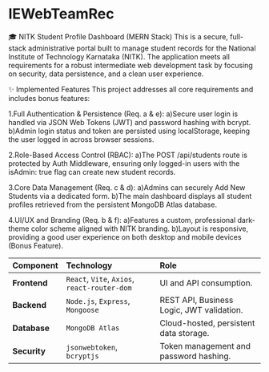 # IEWebTeamRec

🎓 NITK Student Profile Dashboard (MERN Stack)
This is a secure, full-stack administrative portal built to manage student records for the National Institute of Technology Karnataka (NITK). The application meets all requirements for a robust intermediate web development task by focusing on security, data persistence, and a clean user experience.


✨ Implemented Features
This project addresses all core requirements and includes bonus features:

1.Full Authentication & Persistence (Req. a & e):
  a)Secure user login is handled via JSON Web Tokens (JWT) and password hashing with bcrypt.
  b)Admin login status and token are persisted using localStorage, keeping the user logged in across browser sessions.

2.Role-Based Access Control (RBAC):
  a)The POST /api/students route is protected by Auth Middleware, ensuring only logged-in users with the isAdmin: true flag can create new student records.

3.Core Data Management (Req. c & d):
  a)Admins can securely Add New Students via a dedicated form.
  b)The main dashboard displays all student profiles retrieved from the persistent MongoDB Atlas database.

4.UI/UX and Branding (Req. b & f):
  a)Features a custom, professional dark-theme color scheme aligned with NITK branding.
  b)Layout is responsive, providing a good user experience on both desktop and mobile devices (Bonus Feature).

| Component | Technology | Role |
| :--- | :--- | :--- |
| **Frontend** | `React`, `Vite`, `Axios`, `react-router-dom` | UI and API consumption. |
| **Backend** | `Node.js`, `Express`, `Mongoose` | REST API, Business Logic, JWT validation. |
| **Database** | `MongoDB Atlas` | Cloud-hosted, persistent data storage. |
| **Security** | `jsonwebtoken`, `bcryptjs` | Token management and password hashing. |
